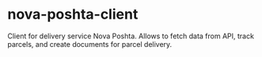 # nova-poshta-client

Client for delivery service Nova Poshta. Allows to fetch data from API, track parcels, and create documents for parcel delivery. 
